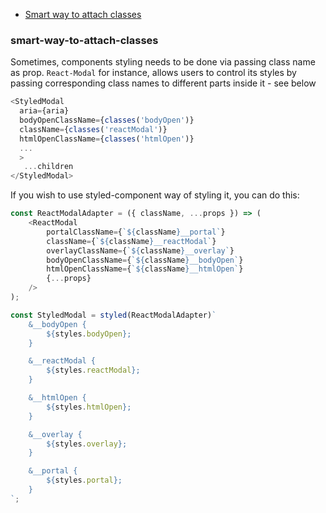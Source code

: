 * [Smart way to attach classes](#smart-way-to-attach-classes)

### smart-way-to-attach-classes

Sometimes, components styling needs to be done via passing class name as prop. `React-Modal` for instance, allows users to control
its styles by passing corresponding class names to different parts inside it - see below

```js
<StyledModal 
  aria={aria} 
  bodyOpenClassName={classes('bodyOpen')} 
  className={classes('reactModal')} 
  htmlOpenClassName={classes('htmlOpen')}
  ...
  >
   ...children
</StyledModal>
```

If you wish to use styled-component way of styling it, you can do this:

```js
const ReactModalAdapter = ({ className, ...props }) => (
	<ReactModal
		portalClassName={`${className}__portal`}
		className={`${className}__reactModal`}
		overlayClassName={`${className}__overlay`}
		bodyOpenClassName={`${className}__bodyOpen`}
		htmlOpenClassName={`${className}__htmlOpen`}
		{...props}
	/>
);

const StyledModal = styled(ReactModalAdapter)`
	&__bodyOpen {
		${styles.bodyOpen};
	}

	&__reactModal {
		${styles.reactModal};
	}

	&__htmlOpen {
		${styles.htmlOpen};
	}

	&__overlay {
		${styles.overlay};
	}

	&__portal {
		${styles.portal};
	}
`;
```







